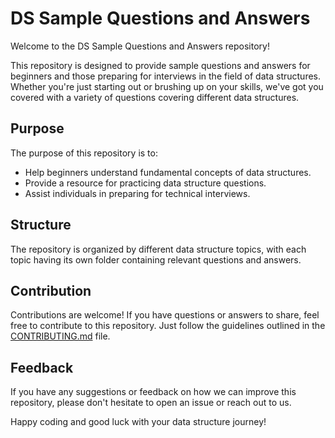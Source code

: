 # DS Sample Questions and Answers

Welcome to the DS Sample Questions and Answers repository!

This repository is designed to provide sample questions and answers for beginners and those preparing for interviews in the field of data structures. Whether you're just starting out or brushing up on your skills, we've got you covered with a variety of questions covering different data structures.

## Purpose

The purpose of this repository is to:

- Help beginners understand fundamental concepts of data structures.
- Provide a resource for practicing data structure questions.
- Assist individuals in preparing for technical interviews.

## Structure

The repository is organized by different data structure topics, with each topic having its own folder containing relevant questions and answers.

## Contribution

Contributions are welcome! If you have questions or answers to share, feel free to contribute to this repository. Just follow the guidelines outlined in the [CONTRIBUTING.md](CONTRIBUTING.md) file.

## Feedback

If you have any suggestions or feedback on how we can improve this repository, please don't hesitate to open an issue or reach out to us.

Happy coding and good luck with your data structure journey!


